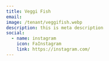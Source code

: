 ```yaml
---
title: Veggi Fish
email: 
image: /tenant/veggifish.webp
description: this is meta description
social:
  - name: instagram
    icon: FaInstagram
    link: https://instagram.com/
---
```


